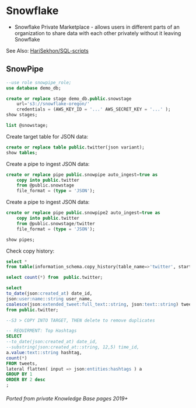 # Snowflake

- Snowflake Private Marketplace - allows users in different parts of an organization to share data with each other privately without it leaving Snowflake

See Also: [HariSekhon/SQL-scripts](https://github.com/HariSekhon/SQL-scripts)

## SnowPipe

```sql
--use role snowpipe_role;
use database demo_db;

create or replace stage demo_db.public.snowstage
    url='s3://snowflake-oregon/'
    credentials = (AWS_KEY_ID = '...' AWS_SECRET_KEY = '...' );
show stages;

list @snowstage;
```

Create target table for JSON data:

```sql
create or replace table public.twitter(json variant);
show tables;
```

Create a pipe to ingest JSON data:

```sql
create or replace pipe public.snowpipe auto_ingest=true as
    copy into public.twitter
    from @public.snowstage
    file_format = (type = 'JSON');
```

Create a pipe to ingest JSON data:

```sql
create or replace pipe public.snowpipe2 auto_ingest=true as
    copy into public.twitter
    from @public.snowstage/twitter
    file_format = (type = 'JSON');

show pipes;
```

Check copy history:
```sql
select *
from table(information_schema.copy_history(table_name=>'twitter', start_time=> dateadd(hours, -1, current_timestamp())));

select count(*) from  public.twitter;
```

```sql
select
to_date(json:created_at) date_id,
json:user:name::string user_name,
coalesce(json:extended_tweet:full_text::string, json:text::string) tweet
from public.twitter;

--S3 > COPY INTO TARGET, THEN delete to remove duplicates
```

```sql
-- REQUIRMENT: Top Hashtags
SELECT
--to_date(json:created_at) date_id,
--substring(json:created_at::string, 12,5) time_id,
a.value:text::string hashtag,
count(*)
FROM tweets,
lateral flatten( input => json:entities:hashtags ) a
GROUP BY 1
ORDER BY 2 desc
;
```

###### Ported from private Knowledge Base pages 2019+
